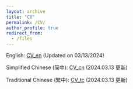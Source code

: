 ```yaml
---
layout: archive
title: "CV"
permalink: /CV/
author_profile: true
redirect_from:
  - /files
---
```


English: <a href="/files/CV_JiaweiDu_20240314_en.pdf" target="_blank">CV_en</a> (Updated on 03/13/2024)

Simplified Chinese (简中): <a href="/files/CV_JiaweiDu_20240313_cn.pdf" target="_blank">CV_cn</a> (2024.03.13 更新)

Traditional Chinese (繁中): <a href="/files/CV_JiaweiDu_20240313_tc.pdf" target="_blank">CV_tc</a> (2024.03.13 更新)